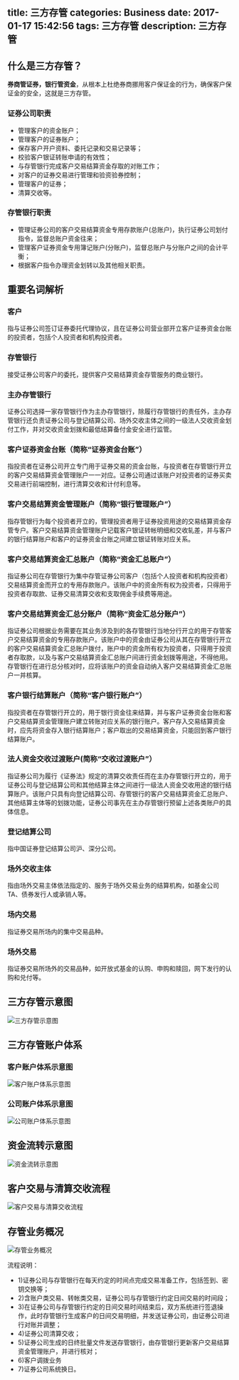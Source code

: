 title: 三方存管
categories: Business
date: 2017-01-17 15:42:56
tags: 三方存管
description: 三方存管
---

## 什么是三方存管？

**券商管证券，银行管资金**，从根本上杜绝券商挪用客户保证金的行为，确保客户保证金的安全，这就是三方存管。

### 证券公司职责

- 管理客户的资金账户；
- 管理客户的证券账户；
- 保存客户开户资料、委托记录和交易记录等；
- 校验客户银证转账申请的有效性；
- 与存管银行完成客户交易结算资金存取的对账工作；
- 对客户的证券交易进行管理和验资验券控制；
- 管理客户的证券；
- 清算交收等。

### 存管银行职责

- 管理证券公司的客户交易结算资金专用存款账户(总账户)，执行证券公司划付指令，监督总账户资金往来；
- 管理客户证券资金专用簿记账户(分账户)，监督总账户与分账户之间的会计平衡；
- 根据客户指令办理资金划转以及其他相关职责。

## 重要名词解析

### 客户

指与证券公司签订证券委托代理协议，且在证券公司营业部开立客户证券资金台账的投资者，包括个人投资者和机构投资者。

### 存管银行

接受证券公司客户的委托，提供客户交易结算资金存管服务的商业银行。

### 主办存管银行

证券公司选择一家存管银行作为主办存管银行，除履行存管银行的责任外，主办存管银行还负责证券公司与登记结算公司、场外交收主体之间的一级法人交收资金划付工作，并对交收资金划拨和最低结算备付金安全进行监管。

<!-- more -->

### 客户证券资金台账（简称“证券资金台账”）

指投资者在证券公司开立专门用于证券交易的资金台账，与投资者在存管银行开立的客户交易结算资金管理账户一一对应。证券公司通过该账户对投资者的证券买卖交易进行前端控制，进行清算交收和计付利息等。

### 客户交易结算资金管理账户（简称“银行管理账户”）

指存管银行为每个投资者开立的，管理投资者用于证券投资用途的交易结算资金存管专户。客户交易结算资金管理账户记载客户银证转帐明细和交收轧差，并与客户的银行结算账户和客户的证券资金台账之间建立银证转账对应关系。

### 客户交易结算资金汇总账户（简称“资金汇总账户”）

指证券公司在存管银行为集中存管证券公司客户（包括个人投资者和机构投资者）交易结算资金而开立的专用存款账户。该账户中的资金所有权为投资者，只得用于投资者存取款、证券交易清算交收和支取佣金手续费等用途。

### 客户交易结算资金汇总分账户（简称“资金汇总分账户”）

指证券公司根据业务需要在其业务涉及到的各存管银行当地分行开立的用于存管客户交易结算资金的专用存款账户。该账户中的资金由证券公司从其在存管银行开立的客户交易结算资金汇总账户拨付，账户中的资金所有权为投资者，只得用于投资者存取款，以及与客户交易结算资金汇总账户间进行资金划拨等用途，不得他用。存管银行在进行总分核对时，应将该账户的资金自动纳入客户交易结算资金汇总账户一并核算。

### 客户银行结算账户（简称“客户银行账户”）

指投资者在存管银行开立的，用于银行资金往来结算，并与客户证券资金台账和客户交易结算资金管理账户建立转账对应关系的银行账户。客户存入交易结算资金时，应先将资金存入银行结算账户；客户取出的交易结算资金，只能回到客户银行结算账户。

### 法人资金交收过渡账户(简称“交收过渡账户”）

指证券公司为履行《证券法》规定的清算交收责任而在主办存管银行开立的，用于证券公司与登记结算公司和其他结算主体之间进行一级法人资金交收用途的银行结算账户。该账户只具有向登记结算公司、存管银行的客户交易结算资金汇总账户、其他结算主体等的划拨功能，证券公司事先在主办存管银行预留上述各类账户的具体信息。

### 登记结算公司

指中国证券登记结算公司沪、深分公司。

### 场外交收主体

指由场外交易主体依法指定的、服务于场外交易业务的结算机构，如基金公司TA、债券发行人或承销人等。

### 场内交易

指证券交易所场内的集中交易品种。

### 场外交易

指证券交易所场外的交易品种，如开放式基金的认购、申购和赎回，网下发行的认购和兑付等。

## 三方存管示意图

![三方存管示意图](https://raw.githubusercontent.com/rason/rason.github.io/master/image/sfcg.png)

## 三方存管账户体系

### 客户账户体系示意图

![客户账户体系示意图](https://raw.githubusercontent.com/rason/rason.github.io/master/image/customer-account.png)

### 公司账户体系示意图

![公司账户体系示意图](https://raw.githubusercontent.com/rason/rason.github.io/master/image/company-account.png)

## 资金流转示意图

![资金流转示意图](https://raw.githubusercontent.com/rason/rason.github.io/master/image/money-transfer.png)

## 客户交易与清算交收流程

![客户交易与清算交收流程](https://raw.githubusercontent.com/rason/rason.github.io/master/image/trade-clear.png)

## 存管业务概况

![存管业务概况](https://raw.githubusercontent.com/rason/rason.github.io/master/image/bussiness-summary.png)

流程说明：

- 1)证券公司与存管银行在每天约定的时间点完成交易准备工作，包括签到、密钥交换等；
- 2)含账户类交易、转帐类交易，证券公司与存管银行约定日间交易的时间段；
- 3)在证券公司与存管银行约定的日间交易时间结束后，双方系统进行签退操作，此时存管银行生成客户的日间交易明细，并发送证券公司，由证券公司进行对账并调整；
- 4)证券公司清算交收；
- 5)证券公司生成的日终批量文件发送存管银行，由存管银行更新客户交易结算资金管理账户，并进行核对；
- 6)客户调拨业务
- 7)证券公司系统换日。
